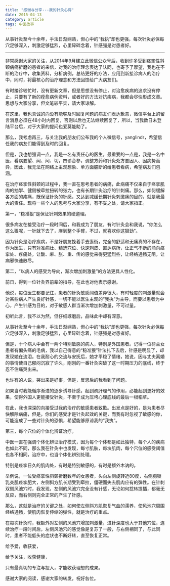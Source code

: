 ```yaml
---
title: "感谢与分享---我的针灸心得"
date: 2015-04-13
category: article
tags: 中医故事
---
```


从事针灸至今十余年，手法日渐娴熟，但心中的“我执”却也更强，每次针灸必保每穴足够深入，刺激足够猛烈，心里碎碎念着，针感强是对患者好。

***

非常感谢大家的关注，从2014年9月建立此微信公众号后，收到许多受到痉挛性斜颈病痛折磨的患者的来信，对我的治疗理念表达了认同，也寄予了厚望，我也在不断的治疗中，收集资料，分析病例，总结更好的疗法，应用到新接诊病人的治疗中，同时，将最核心的治疗理念和方法回馈给广大病友们。

有时接诊较忙时，没有更新文章，但是思想没有停止，对治愈疾病的追求没有停止，只要有了新的痊愈病例资料，或者好的方法对抗疾病，我都会尽快形成文章。思想与大家分享，但文笔较平实，请大家谅解。

在这里，我也真诚的向没有能够及时回复问题的病友们表达歉意，微信平台上的留言消息必须在48小时内回复，否则以后也无法继续回复了，所以，当我数日未登陆平台后，对于大家的提问也爱莫能助了。

那么，我考虑再三，与关注我的朋友们公布我的个人微信号，yanglindr，希望信任我的病友们能得到及时的回复。

但是，我也想强调一点，我是一名有责任心的医生，最重要的一点是，我是一名中医，看病要望、闻、问、切，四诊合参，调整方药和针灸处方要因人、因病势而异，因此，我无法在网络上主观想象、单方面臆断的给患者看病，希望病友们包涵。

在治疗痉挛性斜颈的过程中，我一直在思考患者的病痛，此病痛不仅来自于痉挛肌肉的抽掣、健侧被牵拉扭转的张力，也有长期针灸治疗的针刺痛。那么，如何缓解各方面的疼痛，既保证针灸的针感，又达到减缓长期针灸刺激痛的目的，就是我最大的责任。现将一些个人的思考与大家分享，有不妥之处，请大家指正。

第一，“稳准狠”是保证针刺效果的硬道理。

很多病友在接受治疗一段时间后，和我成为了朋友，有时针灸会和我说，“你怎么这么狠呢，一针就下去了，麻到整个手臂，不过，就喜欢你这狠劲”。

因为针灸是治疗疾病，不是好朋友挽着手去逛街，完全的舒适和无痛真的不存在，作为医生，只有对准病灶、精选穴位、快速刺皮、直达病所，让正气不断的涌向痉挛处、疼痛处，让酸、麻、胀、重、传的感觉来得更猛烈些，让经络通畅无阻，让病邪快速散尽。

第二，“以病人的感受为导向，渐次增加刺激量”的方法更具人性化。

前日，得到一位针灸界前辈的指导，在此也对他表示感谢。

他说，每位医生都要记住，患者的针灸敏感阈值差异很大，有时轻度的刺激量就会对某些病人产生良好针感，一切不能以医生主观的“我执”为主导，而要以患者为中心，产生针感为目的，对于敏感人群当渐次增加刺激量，不可过量。

初听此言，我不以为然，但仔细琢磨后，品味此中却有深意。

从事针灸至今十余年，手法日渐娴熟，但心中的“我执”却也更强，每次针灸必保每穴足够深入，刺激足够猛烈，心里碎碎念着，针感强是对患者好。

但是，十个病人中会有一两个特别敏感的病人，特别是外国患者。记得一位荷兰女患者有偏头痛的毛病，我以自己得意的“稳准狠”针法扎下去后，针感是明显了，却发现她在流泪。在我耐心的交流与安抚后，她才平稳了情绪，她说，因与丈夫离婚的事情使自己郁闷沉寂了许久，刚刚的一番针灸突破了这一时期压力的底线，终于忍不住痛哭出来。

也许有的人说，哭出来是好事，但是，反思后的我看到了问题。

如果当时我能循序渐进的逐步诱导针感，起到疏肝理气的作用，必能起到更好的效果，使得外国人更能接受针灸，不至于成为压垮心理底线的最后一根稻草。

在此，我也深深的向接受过我的治疗的敏感患者致歉。出发点是好的，是为患者尽快解除病痛，但是，你们的感受才是针灸起效的关键，而我有时忽视了敏感的你，可能造成了一些对针灸的恐惧，希望能够原谅我的“我执”。

第三，每个穴位的个体化辨证治疗。

中医一直在强调个体化辨证治疗模式，因为每个个体都是如此独特，每个人的疾病也如此不同，那么我在针灸中也发现，每寸肌肤，每块肌肉，每个穴位的感受阈值也各不相同，治疗中，也当个体化辨别处理。

特别是痉挛日久的肌肉处，有时是特别敏感的，有时是额外木讷的。

举例说，一位受痉挛性斜颈折磨数年的女患者，头向左侧旋转近80度，右侧胸锁乳突肌痉挛肥大，左侧斜方肌长期受到牵拉，僵硬而失去肌肉应有的弹性。在针刺双侧风池穴时，我发现，左侧的风池穴完全没有针感，无论如何捻转提插，都毫无反应，而右侧则完全正常的产生了针感。

那么，这就是治疗的关键之处，如何使左侧斜方肌恢复气血的濡养，使风池穴周围经络通畅，使肌肉恢复伸缩的弹性，就是治疗的重点。

在每次针灸时，我额外对左侧的风池穴增加刺激量，进针深度也大于其他穴位，连续治疗一段时间后，左侧风池穴的感觉像是复苏了一般，与右侧相同了，与此同时，患者不能低头的症状也不断好转，直至恢复正常。

给予爱，收获爱，

给予关注，收获健康，

只有最真切的专注与投入，才能收获理想的成果。

感谢大家的阅读，感谢大家的转发，祝好各位。
